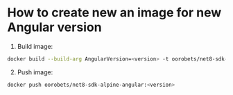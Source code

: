 # How to create new an image for new Angular version

1. Build image:
```bash
docker build --build-arg AngularVersion=<version> -t oorobets/net8-sdk-alpine-angular:<version> .
```

2. Push image:
```bash
docker push oorobets/net8-sdk-alpine-angular:<version>
```
